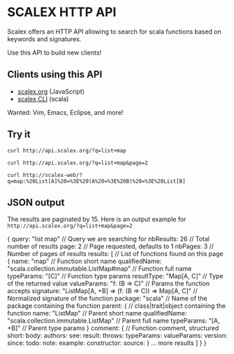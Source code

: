 # SCALEX HTTP API

Scalex offers an HTTP API allowing to search for scala functions based on keywords and signatures.

Use this API to build new clients!

## Clients using this API

- [scalex.org](http://scalex.org) (JavaScript)
- [scalex CLI](https://github.com/jonifreeman/Scalex-CLI) (scala)

Wanted: Vim, Emacs, Eclipse, and more!

## Try it

    curl http://api.scalex.org/?q=list+map

    curl http://api.scalex.org/?q=list+map&page=2

    curl http://scalex-web/?q=map:%20List[A]%20=%3E%20(A%20=%3E%20B)%20=%3E%20List[B]

## JSON output

The results are paginated by 15. Here is an output example for `http://api.scalex.org/?q=list+map&page=2`

  {
    query: "list map"               // Query we are searching for
    nbResults: 26                   // Total number of results
    page: 2                         // Page requested, defaults to 1
    nbPages: 3                      // Number of pages of results
    results: [                      // List of functions found on this page
      {
        name: "map"                 // Function short name
        qualifiedName: "scala.collection.immutable.ListMap#map" // Function full name
        typeParams: "[C]"           // Function type params
        resultType: "Map[A, C]"     // Type of the returned value
        valueParams: "f: (B => C)"  // Params the function accepts
        signature: "ListMap[A, +B] => (f: (B => C)) => Map[A, C]" // Normalized signature of the function
        package: "scala"            // Name of the package containing the function
        parent: {                   // class|trait|object containing the function
          name: "ListMap"           // Parent short name
          qualifiedName: "scala.collection.immutable.ListMap" // Parent full name
          typeParams: "[A, +B]"     // Parent type params
        }
        comment: {                  // Function comment, structured
          short: 
          body: 
          authors: 
          see: 
          result: 
          throws: 
          typeParams: 
          valueParams: 
          version: 
          since: 
          todo: 
          note: 
          example: 
          constructor: 
          source: 
        }
        ... more results
      ]
    }
  }
